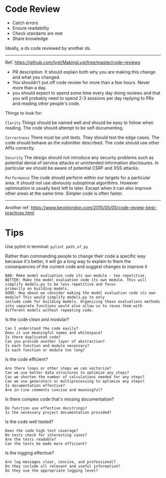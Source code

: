 # Code Review

- Catch errors
- Ensure readability
- Check standarts are met
- Share knowledge

Ideally, a ds code reviewed by another ds. 

************* 
Ref: https://github.com/lyst/MakingLyst/tree/master/code-reviews
- PR description: It should explain both why you are making this change and what you changed.
- You shouldn't put off code review for more than a few hours. Never more than a day.
- you should expect to spend some time every day doing reviews and that you will probably need to spend 2-3 sessions per day replying to PRs and reading other people's code.

Things to look for: 

`Clarity`
Things should be named well and should be easy to follow when reading. The code should attempt to be self documenting.

`Correctness`
There must be unit tests. They should test the edge cases. The code should behave as the submitter described. The code should use other APIs correctly.

`Security`
The design should not introduce any security problems such as potential denial of service attacks or unintended information disclosures. In particular we should be aware of potential CSRF and XSS attacks.

`Performance`
The code should perform within our targets for a particular area. It should not use obviously suboptimal algorithms. However optimisation is usually best left to later. Except when it can also improve other areas at the same time. Simpler code is often faster.

************* 

Another ref: https://www.kevinlondon.com/2015/05/05/code-review-best-practices.html

# Tips

Use pylint in terminal: `pylint path_of_py`

Rather than commanding people to change their code a specific way because it's better, it will go a long way to explain 
to them the consequences of the current code and suggest changes to improve it

    BAD: Make model evaluation code its own module - too repetitive.
    BETTER: Make the model evaluation code its own module. This will simplify models.py to be less repetitive and focus 
    primarily on building models.
    GOOD: How about we consider making the model evaluation code its own module? This would simplify models.py to only 
    include code for building models. Organizing these evaluations methods into separate functions would also allow us to reuse them with different models without repeating code.



Is the code clean and modular?

    Can I understand the code easily?
    Does it use meaningful names and whitespace?
    Is there duplicated code?
    Can you provide another layer of abstraction?
    Is each function and module necessary?
    Is each function or module too long?
    
Is the code efficient?

    Are there loops or other steps we can vectorize?
    Can we use better data structures to optimize any steps?
    Can we shorten the number of calculations needed for any steps?
    Can we use generators or multiprocessing to optimize any steps?
    Is documentation effective?
    Are in-line comments concise and meaningful?
    
Is there complex code that's missing documentation?

    Do function use effective docstrings?
    Is the necessary project documentation provided?
    
Is the code well tested?

    Does the code high test coverage?
    Do tests check for interesting cases?
    Are the tests readable?
    Can the tests be made more efficient?
    
Is the logging effective?

    Are log messages clear, concise, and professional?
    Do they include all relevant and useful information?
    Do they use the appropriate logging level?

